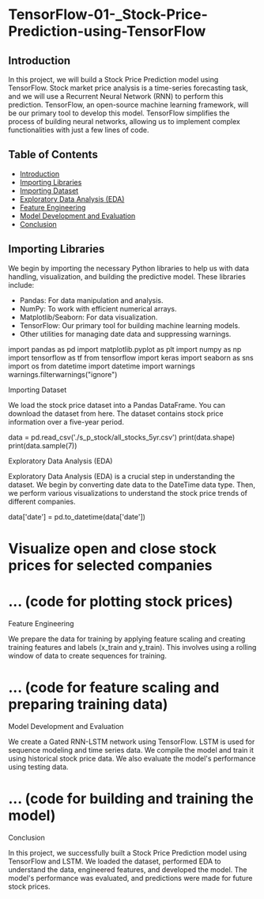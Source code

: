 # TensorFlow-01-_Stock-Price-Prediction-using-TensorFlow


## Introduction
In this project, we will build a Stock Price Prediction model using TensorFlow. Stock market price analysis is a time-series forecasting task, and we will use a Recurrent Neural Network (RNN) to perform this prediction. TensorFlow, an open-source machine learning framework, will be our primary tool to develop this model. TensorFlow simplifies the process of building neural networks, allowing us to implement complex functionalities with just a few lines of code.

## Table of Contents
- [Introduction](#introduction)
- [Importing Libraries](#importing-libraries)
- [Importing Dataset](#importing-dataset)
- [Exploratory Data Analysis (EDA)](#exploratory-data-analysis)
- [Feature Engineering](#feature-engineering)
- [Model Development and Evaluation](#model-development-and-evaluation)
- [Conclusion](#conclusion)

## Importing Libraries
We begin by importing the necessary Python libraries to help us with data handling, visualization, and building the predictive model. These libraries include:
- Pandas: For data manipulation and analysis.
- NumPy: To work with efficient numerical arrays.
- Matplotlib/Seaborn: For data visualization.
- TensorFlow: Our primary tool for building machine learning models.
- Other utilities for managing date data and suppressing warnings.

 
import pandas as pd
import matplotlib.pyplot as plt
import numpy as np
import tensorflow as tf
from tensorflow import keras
import seaborn as sns
import os
from datetime import datetime
import warnings
warnings.filterwarnings("ignore")

Importing Dataset

We load the stock price dataset into a Pandas DataFrame. You can download the dataset from here. The dataset contains stock price information over a five-year period.

 

data = pd.read_csv('./s_p_stock/all_stocks_5yr.csv')
print(data.shape)
print(data.sample(7))

Exploratory Data Analysis (EDA)

Exploratory Data Analysis (EDA) is a crucial step in understanding the dataset. We begin by converting date data to the DateTime data type. Then, we perform various visualizations to understand the stock price trends of different companies.

 

data['date'] = pd.to_datetime(data['date'])

# Visualize open and close stock prices for selected companies
# ... (code for plotting stock prices)

Feature Engineering

We prepare the data for training by applying feature scaling and creating training features and labels (x_train and y_train). This involves using a rolling window of data to create sequences for training.

 

# ... (code for feature scaling and preparing training data)

Model Development and Evaluation

We create a Gated RNN-LSTM network using TensorFlow. LSTM is used for sequence modeling and time series data. We compile the model and train it using historical stock price data. We also evaluate the model's performance using testing data.

 

# ... (code for building and training the model)

Conclusion

In this project, we successfully built a Stock Price Prediction model using TensorFlow and LSTM. We loaded the dataset, performed EDA to understand the data, engineered features, and developed the model. The model's performance was evaluated, and predictions were made for future stock prices.
